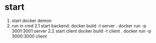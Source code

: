 # start
1. start docker demon
2. run in cmd
   2.1 start backend:
     docker build -t server .
     docker run -p 3001:3001 server
   2.2 start client
     docker build  -t client .
     docker run -p 3000:3000 client

